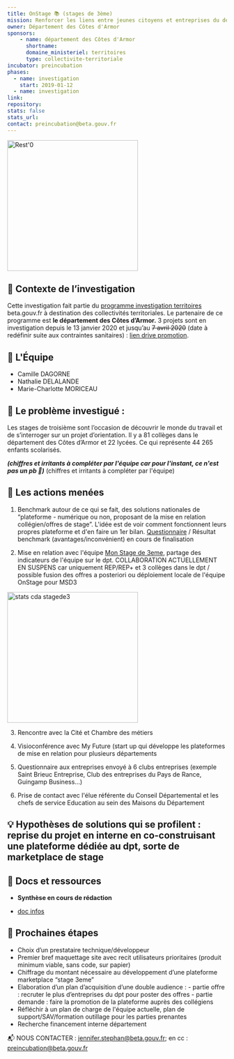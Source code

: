 ```yaml
---
title: OnStage 📚 (stages de 3ème)
mission: Renforcer les liens entre jeunes citoyens et entreprises du departement
owner: Département des Côtes d'Armor
sponsors: 
    - name: département des Côtes d'Armor
      shortname:
      domaine_ministeriel: territoires
      type: collectivite-territoriale
incubator: preincubation
phases:
  - name: investigation
    start: 2019-01-12
  - name: investigation
link:
repository: 
stats: false 
stats_url: 
contact: preincubation@beta.gouv.fr
---
```


<img width="300" alt="Rest'0" src="https://user-images.githubusercontent.com/36134318/78233381-ee1dae00-74d5-11ea-9142-a2069b3753d8.png">


## 🔎 Contexte de l’investigation

Cette investigation fait partie du [programme investigation territoires](https://beta.gouv.fr/incubateurs/preincubation.html) beta.gouv.fr à destination des collectivités territoriales.
Le partenaire de ce programme est **le département des Côtes d’Armor.**
3 projets sont en investigation depuis le 13 janvier 2020 et jusqu’au ~~7 avril 2020~~ (date à redéfinir suite aux contraintes sanitaires) : [lien drive promotion](https://drive.google.com/drive/u/0/folders/1HHg8Cs1i2Ete6qfzQq15-0XSZhKKxLYs).


## 👧 L'Équipe

- Camille DAGORNE
- Nathalie DELALANDE 
- Marie-Charlotte MORICEAU


## 🔭 Le problème investigué : 

Les stages de troisième sont l’occasion de découvrir le monde du travail et de s’interroger sur un projet d’orientation. Il y a 81 collèges dans le département des Côtes d’Armor et 22 lycées. Ce qui représente 44 265 enfants scolarisés.

***(chiffres et irritants à compléter par l'équipe car pour l'instant, ce n'est pas un pb 😬)***
(chiffres et irritants à compléter par l'équipe)


## 🎯 Les actions menées 

1. Benchmark autour de ce qui se fait, des solutions nationales de “plateforme - numérique ou non, proposant de la mise en relation collégien/offres de stage”. L'idée est de voir comment fonctionnent leurs propres plateforme et d'en faire un 1er bilan. [Questionnaire](https://docs.google.com/forms/d/e/1FAIpQLScaGQ-q8MWsbRndOsgSMs8cOelTb1WYHVjD7ttHsBxfqxe4mA/viewform) / Résultat benchmark (avantages/inconvénient) en cours de finalisation
 
2. Mise en relation avec l'équipe [Mon Stage de 3eme](https://beta.gouv.fr/startups/monstage.html), partage des indicateurs de l'équipe sur le dpt. COLLABORATION ACTUELLEMENT EN SUSPENS car uniquement REP/REP+ et 3 collèges dans le dpt / possible fusion des offres a posteriori ou déploiement locale de l'équipe OnStage pour MSD3


<img width="300" alt="stats cda stagede3" src="https://user-images.githubusercontent.com/36134318/78233768-861b9780-74d6-11ea-966d-25fb0599dd71.png">

3. Rencontre avec la Cité et Chambre des métiers 

4. Visioconférence avec My Future (start up qui développe les plateformes de mise en relation pour plusieurs départements

5. Questionnaire aux entreprises envoyé à 6 clubs entreprises (exemple Saint Brieuc Entreprise, Club des entreprises du Pays de Rance, Guingamp Business...)

6. Prise de contact avec l'élue référente du Conseil Départemental et les chefs de service Education au sein des Maisons du Département

## 💡 Hypothèses de solutions qui se profilent : reprise du projet en interne en co-construisant une plateforme dédiée au dpt, sorte de marketplace de stage


## 📑 Docs et ressources 

- __Synthèse en cours de rédaction__

- [doc infos](https://docs.google.com/document/d/1qe3y95fi3MbZfyoaYTMnIowMtVOgnfw9OkDinLdB_L8/edit#)


## 📅 Prochaines étapes

- Choix d’un prestataire technique/développeur
- Premier bref maquettage site avec recit utilisateurs prioritaires (produit minimum viable, sans code, sur papier)
- Chiffrage du montant nécessaire au développement d’une plateforme marketplace “stage 3eme”
- Elaboration d’un plan d’acquisition d’une double audience : 
        - partie offre : recruter le plus d’entreprises du dpt pour poster des offres
        - partie demande : faire la promotion de la plateforme auprès des collégiens
- Réfléchir à un plan de charge de l'équipe actuelle, plan de support/SAV/formation outillage pour les parties prenantes
- Recherche financement interne département 



📬 NOUS CONTACTER : [jennifer.stephan@beta.gouv.fr](mailto:jennifer.stephan@beta.gouv.fr?subject=OnStage); en cc : preincubation@beta.gouv.fr
